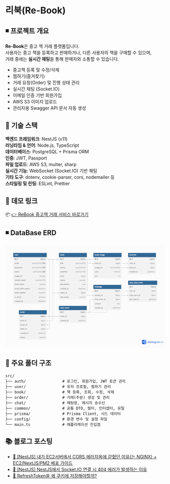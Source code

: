 # 리북(Re-Book)

## ◾ 프로젝트 개요

**Re-Book**은 중고 책 거래 플랫폼입니다.  
사용자는 중고 책을 등록하고 판매하거나, 다른 사용자의 책을 구매할 수 있으며,  
거래 중에는 **실시간 채팅**을 통해 판매자와 소통할 수 있습니다.

- 중고책 등록 및 수정/삭제
- 찜하기(즐겨찾기)
- 거래 요청(Order) 및 진행 상태 관리
- 실시간 채팅 (Socket.IO)
- 이메일 인증 기반 회원가입
- AWS S3 이미지 업로드
- 관리자용 Swagger API 문서 자동 생성

## 🧱 기술 스택

**백엔드 프레임워크**: NestJS (v11)  
**러닝타임 & 언어**: Node.js, TypeScript  
**데이터베이스**: PostgreSQL + Prisma ORM  
**인증**: JWT, Passport  
**파일 업로드**: AWS S3, multer, sharp  
**실시간 기능**: WebSocket (Socket.IO) 기반 채팅  
**기타 도구**: dotenv, cookie-parser, cors, nodemailer 등  
**스타일링 및 린팅**: ESLint, Prettier

## 🔗 데모 링크

📦 [👉 ReBook 중고책 거래 서비스 바로가기](https://main.d2nh4o8zioz2s8.amplifyapp.com/)

## ◾ DataBase ERD

![img_3.png](/src/public/images/erd.png)

## 📁 주요 폴더 구조

```shell
src/
├── auth/                # 로그인, 회원가입, JWT 토큰 관리
├── user/                # 유저 프로필, 찜하기 관리
├── book/                # 책 등록, 조회, 수정, 삭제
├── order/               # 거래(주문) 생성 및 관리
├── chat/                # 채팅방, 메시지 송수신
├── common/              # 공통 DTO, 필터, 인터셉터, 유틸
├── prisma/              # Prisma Client, 시드 데이터
├── config/              # 환경 변수 및 설정 파일
└── main.ts              # 애플리케이션 진입점
```

## 📚 블로그 포스팅

* [📝 [NestJS] 내가 EC2서버에서 CORS 에러지옥에 갇혔던 이유(는 NGINX) + EC2/NextJS/PM2 배포 가이드](https://sj0826.github.io/nestjs/nestjs-%EB%82%B4%EA%B0%80-EC2%EC%84%9C%EB%B2%84%EC%97%90%EC%84%9C-CORS-%EC%97%90%EB%9F%AC%EC%A7%80%EC%98%A5%EC%97%90-%EA%B0%87%ED%98%94%EB%8D%98-%EC%9D%B4%EC%9C%A0(%EB%8A%94-NginX)/)
* [📝 [NestJS] NestJS에서 Socket.IO 연결 시 404 에러가 발생하는 이유](https://sj0826.github.io/nestjs/nestjs-NestJS%EC%97%90%EC%84%9C-Socket.IO-%EC%97%B0%EA%B2%B0-%EC%8B%9C-404-%EC%97%90%EB%9F%AC%EA%B0%80-%EB%B0%9C%EC%83%9D%ED%95%9C-%EC%9D%B4%EC%9C%A0/)
* [📝 RefreshToken을 왜 쿠키에 저장해야할까?](https://sj0826.github.io/network/network-RefreshToken%EC%9D%84-%EC%99%9C-%EC%BF%A0%ED%82%A4%EC%97%90-%EC%A0%80%EC%9E%A5%ED%95%B4%EC%95%BC%ED%95%A0%EA%B9%8C/)